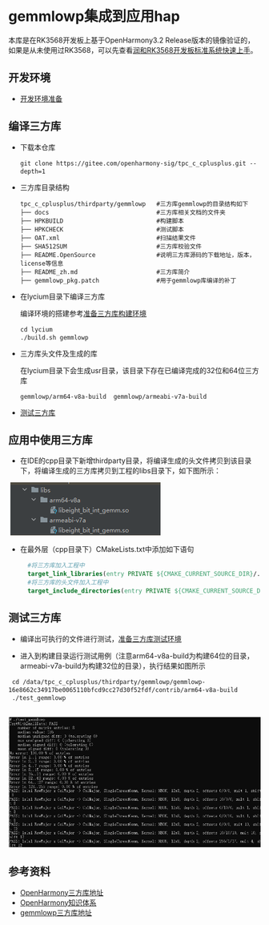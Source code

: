 # gemmlowp集成到应用hap

本库是在RK3568开发板上基于OpenHarmony3.2 Release版本的镜像验证的，如果是从未使用过RK3568，可以先查看[润和RK3568开发板标准系统快速上手](https://gitee.com/openharmony-sig/knowledge_demo_temp/tree/master/docs/rk3568_helloworld)。

## 开发环境

- [开发环境准备](../../../docs/hap_integrate_environment.md)

## 编译三方库

*   下载本仓库

    ```shell
    git clone https://gitee.com/openharmony-sig/tpc_c_cplusplus.git --depth=1
    ```

*   三方库目录结构

    ```shell
    tpc_c_cplusplus/thirdparty/gemmlowp   #三方库gemmlowp的目录结构如下
    ├── docs                              #三方库相关文档的文件夹
    ├── HPKBUILD                          #构建脚本
    ├── HPKCHECK                          #测试脚本
    ├── OAT.xml                           #扫描结果文件
    ├── SHA512SUM                         #三方库校验文件
    ├── README.OpenSource                 #说明三方库源码的下载地址，版本，license等信息
    ├── README_zh.md                      #三方库简介
    ├── gemmlowp_pkg.patch                #用于gemmlowp库编译的补丁
    ```

*   在lycium目录下编译三方库

    编译环境的搭建参考[准备三方库构建环境](../../../lycium/README.md#1编译环境准备)

    ```shell
    cd lycium
    ./build.sh gemmlowp
    ```

*   三方库头文件及生成的库

    在lycium目录下会生成usr目录，该目录下存在已编译完成的32位和64位三方库

    ```shell
    gemmlowp/arm64-v8a-build  gemmlowp/armeabi-v7a-build
    ```

*   [测试三方库](#测试三方库)

## 应用中使用三方库

- 在IDE的cpp目录下新增thirdparty目录，将编译生成的头文件拷贝到该目录下，将编译生成的三方库拷贝到工程的libs目录下，如下图所示：

&nbsp;![thirdparty_install_dir](pic/gemmlowp-dev.png)

- 在最外层（cpp目录下）CMakeLists.txt中添加如下语句

  ```cmake
    #将三方库加入工程中
    target_link_libraries(entry PRIVATE ${CMAKE_CURRENT_SOURCE_DIR}/../../../libs/${OHOS_ARCH}/libeight_bit_int_gemm.so)
    #将三方库的头文件加入工程中
    target_include_directories(entry PRIVATE ${CMAKE_CURRENT_SOURCE_DIR}/thirdparty/gemmlowp/${OHOS_ARCH}/include)
  ```
  

## 测试三方库

- 编译出可执行的文件进行测试，[准备三方库测试环境](../../../lycium/README.md#3ci环境准备)

- 进入到构建目录运行测试用例（注意arm64-v8a-build为构建64位的目录，armeabi-v7a-build为构建32位的目录），执行结果如图所示
 ```
  cd /data/tpc_c_cplusplus/thirdparty/gemmlowp/gemmlowp-16e8662c34917be0065110bfcd9cc27d30f52fdf/contrib/arm64-v8a-build
  ./test_gemmlowp
 ```

&nbsp;![gemmlowp_test](pic/cmd-test-ret.png)

## 参考资料

*   [OpenHarmony三方库地址](https://gitee.com/openharmony-tpc)
*   [OpenHarmony知识体系](https://gitee.com/openharmony-sig/knowledge)
*   [gemmlowp三方库地址](https://github.com/google/gemmlowp)

